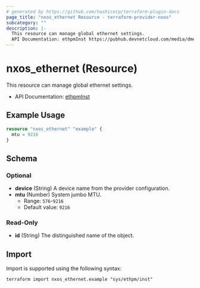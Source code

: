 ```yaml
---
# generated by https://github.com/hashicorp/terraform-plugin-docs
page_title: "nxos_ethernet Resource - terraform-provider-nxos"
subcategory: ""
description: |-
  This resource can manage global ethernet settings.
  API Documentation: ethpmInst https://pubhub.devnetcloud.com/media/dme-docs-10-2-2/docs/Interfaces/ethpm:Inst/
---
```


# nxos_ethernet (Resource)

This resource can manage global ethernet settings.

- API Documentation: [ethpmInst](https://pubhub.devnetcloud.com/media/dme-docs-10-2-2/docs/Interfaces/ethpm:Inst/)

## Example Usage

```terraform
resource "nxos_ethernet" "example" {
  mtu = 9216
}
```

<!-- schema generated by tfplugindocs -->
## Schema

### Optional

- **device** (String) A device name from the provider configuration.
- **mtu** (Number) System jumbo MTU.
  - Range: `576`-`9216`
  - Default value: `9216`

### Read-Only

- **id** (String) The distinguished name of the object.

## Import

Import is supported using the following syntax:

```shell
terraform import nxos_ethernet.example "sys/ethpm/inst"
```
